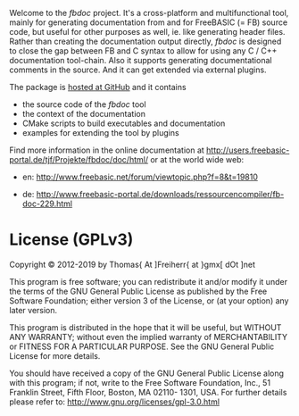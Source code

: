 Welcome to the *fbdoc* project. It's a cross-platform and
multifunctional tool, mainly for generating documentation from and for
FreeBASIC (= FB) source code, but useful for other purposes as well,
ie. like generating header files. Rather than creating the
documentation output directly, *fbdoc* is designed to close the
gap between FB and C syntax to allow for using any C / C++
documentation tool-chain. Also it supports generating documentational
comments in the source. And it can get extended via external plugins.

The package is [hosted at GitHub](http://github.com/DTJF/fbdoc) and
it contains

- the source code of the *fbdoc* tool
- the context of the documentation
- CMake scripts to build executables and documentation
- examples for extending the tool by plugins

Find more information in the online documentation at
http://users.freebasic-portal.de/tjf/Projekte/fbdoc/doc/html/
or at the world wide web:

 - en: http://www.freebasic.net/forum/viewtopic.php?f=8&t=19810

 - de: http://www.freebasic-portal.de/downloads/ressourcencompiler/fb-doc-229.html


License (GPLv3)
===============

Copyright &copy; 2012-2019 by Thomas{ At ]Freiherr{ at }gmx[ dOt ]net

This program is free software; you can redistribute it and/or modify
it under the terms of the GNU General Public License as published by
the Free Software Foundation; either version 3 of the License, or (at
your option) any later version.

This program is distributed in the hope that it will be useful, but
WITHOUT ANY WARRANTY; without even the implied warranty of
MERCHANTABILITY or FITNESS FOR A PARTICULAR PURPOSE.  See the GNU
General Public License for more details.

You should have received a copy of the GNU General Public License
along with this program; if not, write to the Free Software
Foundation, Inc., 51 Franklin Street, Fifth Floor, Boston, MA 02110-
1301, USA. For further details please refer to:
http://www.gnu.org/licenses/gpl-3.0.html
